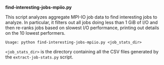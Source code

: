 **find-interesting-jobs-mpiio.py**

This script analyzes aggregate MPI-IO job data to find interesting jobs to analyze. In particular, it filters out all jobs doing less than 1 GiB of I/O and then re-ranks jobs based on slowest I/O performance, printing out details on the 10 lowest performers.

`Usage: python find-interesting-jobs-mpiio.py <job_stats_dir>`

`<job_stats_dir>` is the directory containing all the CSV files generated by the `extract-job-stats.py` script.
